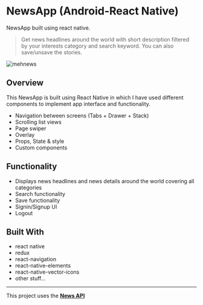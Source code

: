# NewsApp (Android-React Native)

NewsApp built using react native.

> Get news headlines around the world with short description filtered by your interests category and search keyword. You can also save/unsave the stories.

![mehnews](https://media.giphy.com/media/J4szaPLZsQIof2wMGT/giphy.gif)

## Overview
This NewsApp is built using React Native in which I have used different components to implement app interface and functionality. 
* Navigation between screens (Tabs + Drawer + Stack)
* Scrolling list views
* Page swiper
* Overlay
* Props, State & style
* Custom components
 
## Functionality 
* Displays news headlines and news details around the world covering all categories
* Search functionality
* Save functionality
* Signin/Signup UI
* Logout

## Built With

- react native
- redux
- react-navigation
- react-native-elements
- react-native-vector-icons
- other stuff...

---

This project uses the [**News API**](https://newsapi.org/)


